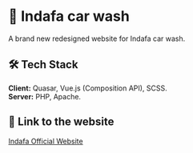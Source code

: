# 🚗 Indafa car wash

A brand new redesigned website for Indafa car wash.

## 🛠️ Tech Stack

**Client:** Quasar, Vue.js (Composition API), SCSS. \
**Server:** PHP, Apache.

## 🔗 Link to the website

[Indafa Official Website](https://www.indafa.lv)
